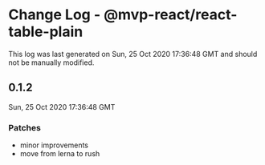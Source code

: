 # Change Log - @mvp-react/react-table-plain

This log was last generated on Sun, 25 Oct 2020 17:36:48 GMT and should not be manually modified.

## 0.1.2
Sun, 25 Oct 2020 17:36:48 GMT

### Patches

- minor improvements
- move from lerna to rush

